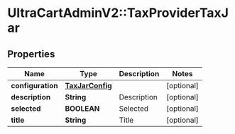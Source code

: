 # UltraCartAdminV2::TaxProviderTaxJar

## Properties
Name | Type | Description | Notes
------------ | ------------- | ------------- | -------------
**configuration** | [**TaxJarConfig**](TaxJarConfig.md) |  | [optional] 
**description** | **String** | Description | [optional] 
**selected** | **BOOLEAN** | Selected | [optional] 
**title** | **String** | Title | [optional] 


